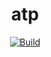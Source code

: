 <div align="center">
  <h1>atp</h1>
  <p>
    <a href="https://github.com/henrytill/atp/actions/workflows/main.yml"><img src="https://github.com/henrytill/atp/actions/workflows/main.yml/badge.svg" alt="Build" /></a>
  </p>
</div>
